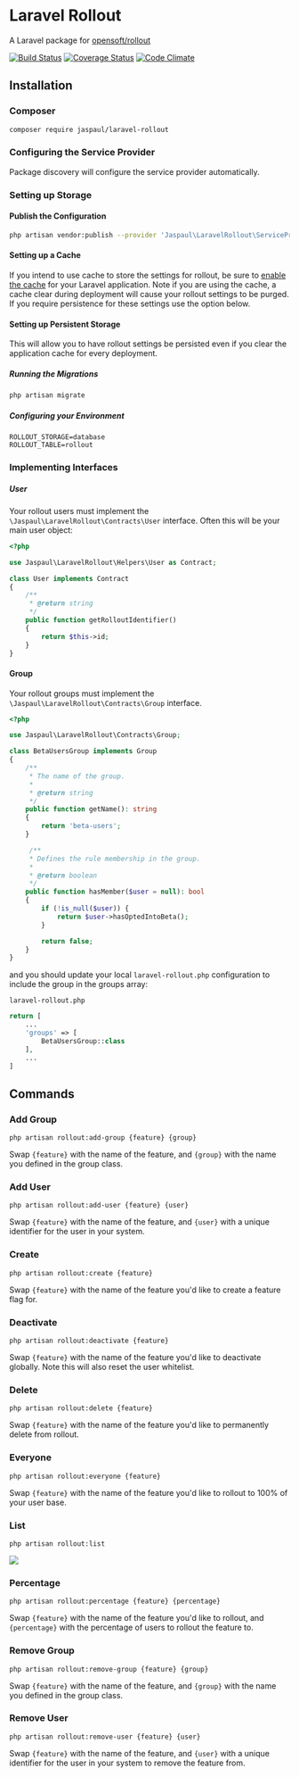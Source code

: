 # Laravel Rollout

A Laravel package for [opensoft/rollout](https://github.com/opensoft/rollout)

[![Build Status](https://travis-ci.org/Jaspaul/laravel-rollout.svg?branch=master)](https://travis-ci.org/Jaspaul/laravel-rollout) [![Coverage Status](https://coveralls.io/repos/github/Jaspaul/laravel-rollout/badge.svg?branch=master)](https://coveralls.io/github/Jaspaul/laravel-rollout?branch=master) [![Code Climate](https://codeclimate.com/github/Jaspaul/laravel-rollout/badges/gpa.svg)](https://codeclimate.com/github/Jaspaul/laravel-rollout)

## Installation

### Composer

```sh
composer require jaspaul/laravel-rollout
```

### Configuring the Service Provider

Package discovery will configure the service provider automatically.

### Setting up Storage

#### Publish the Configuration

```sh
php artisan vendor:publish --provider 'Jaspaul\LaravelRollout\ServiceProvider'
```

#### Setting up a Cache

If you intend to use cache to store the settings for rollout, be sure to [enable the cache](https://laravel.com/docs/6.x/cache) for your Laravel application. Note if you are using the cache, a cache clear during deployment will cause your rollout settings to be purged. If you require persistence for these settings use the option below.

#### Setting up Persistent Storage

This will allow you to have rollout settings be persisted even if you clear the application cache for every deployment.

##### Running the Migrations

```sh
php artisan migrate
```

##### Configuring your Environment

```
ROLLOUT_STORAGE=database
ROLLOUT_TABLE=rollout
```

### Implementing Interfaces

##### User
Your rollout users must implement the `\Jaspaul\LaravelRollout\Contracts\User` interface. Often this will be your main user object:

```php
<?php

use Jaspaul\LaravelRollout\Helpers\User as Contract;

class User implements Contract
{
    /**
     * @return string
     */
    public function getRolloutIdentifier()
    {
        return $this->id;
    }
}
```

#### Group
Your rollout groups must implement the `\Jaspaul\LaravelRollout\Contracts\Group` interface.

```php
<?php

use Jaspaul\LaravelRollout\Contracts\Group;

class BetaUsersGroup implements Group
{
    /**
     * The name of the group.
     *
     * @return string
     */
    public function getName(): string
    {
        return 'beta-users';
    }

     /**
     * Defines the rule membership in the group.
     *
     * @return boolean
     */
    public function hasMember($user = null): bool
    {
        if (!is_null($user)) {
            return $user->hasOptedIntoBeta();
        }

        return false;
    }
}
```

and you should update your local `laravel-rollout.php` configuration to include the group in the groups array:

`laravel-rollout.php`
```php
return [
    ...
    'groups' => [
        BetaUsersGroup::class
    ],
    ...
]
```

## Commands

### Add Group

`php artisan rollout:add-group {feature} {group}`

Swap `{feature}` with the name of the feature, and `{group}` with the name you defined in the group class.

### Add User

`php artisan rollout:add-user {feature} {user}`

Swap `{feature}` with the name of the feature, and `{user}` with a unique identifier for the user in your system.

### Create

`php artisan rollout:create {feature}`

Swap `{feature}` with the name of the feature you'd like to create a feature flag for.

### Deactivate

`php artisan rollout:deactivate {feature}`

Swap `{feature}` with the name of the feature you'd like to deactivate globally. Note this will also reset the user whitelist.

### Delete

`php artisan rollout:delete {feature}`

Swap `{feature}` with the name of the feature you'd like to permanently delete from rollout.

### Everyone

`php artisan rollout:everyone {feature}`

Swap `{feature}` with the name of the feature you'd like to rollout to 100% of your user base.

### List

`php artisan rollout:list`

![](https://cloud.githubusercontent.com/assets/2836589/24476459/4773446c-14a1-11e7-8ea5-132fe747e0ac.png)

### Percentage

`php artisan rollout:percentage {feature} {percentage}`

Swap `{feature}` with the name of the feature you'd like to rollout, and `{percentage}` with the percentage of users to rollout the feature to.

### Remove Group

`php artisan rollout:remove-group {feature} {group}`

Swap `{feature}` with the name of the feature, and `{group}` with the name you defined in the group class.

### Remove User

`php artisan rollout:remove-user {feature} {user}`

Swap `{feature}` with the name of the feature, and `{user}` with a unique identifier for the user in your system to remove the feature from.

